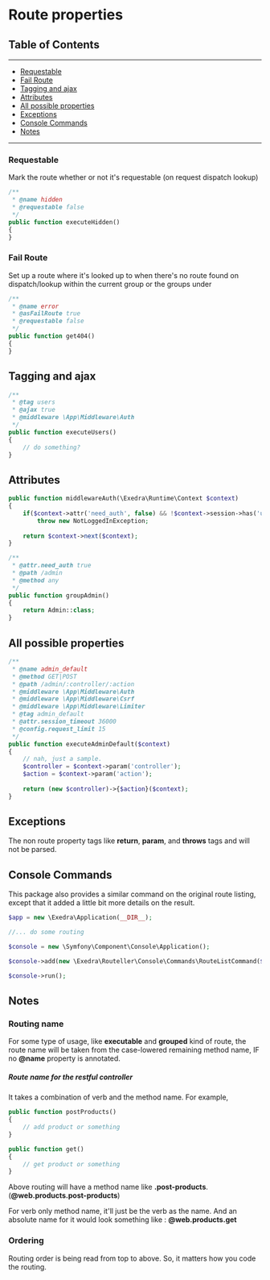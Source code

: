 # Route properties
## Table of Contents
---
- [Requestable](#requestable)
- [Fail Route](#fail-route)
- [Tagging and ajax](#tagging-and-ajax)
- [Attributes](#attributes)
- [All possible properties](#all-possible-properties)
- [Exceptions](#exceptions)
- [Console Commands](#console-commands)
- [Notes](#notes)

---

### Requestable
Mark the route whether or not it's requestable (on request dispatch lookup)
```php
/**
 * @name hidden
 * @requestable false
 */
public function executeHidden()
{
}
```

### Fail Route
Set up a route where it's looked up to when there's no route found on dispatch/lookup within the current group or the groups under
```php
/**
 * @name error
 * @asFailRoute true
 * @requestable false
 */
public function get404()
{
}
```

## Tagging and ajax
```php
/**
 * @tag users
 * @ajax true
 * @middleware \App\Middleware\Auth
 */
public function executeUsers()
{
    // do something?
}
```
## Attributes
```php
public function middlewareAuth(\Exedra\Runtime\Context $context)
{
    if($context->attr('need_auth', false) && !$context->session->has('user_id'))
        throw new NotLoggedInException;
        
    return $context->next($context);
}

/**
 * @attr.need_auth true
 * @path /admin
 * @method any
 */
public function groupAdmin()
{
    return Admin::class;
}
```

## All possible properties
```php
/**
 * @name admin_default
 * @method GET|POST
 * @path /admin/:controller/:action
 * @middleware \App\Middleware\Auth
 * @middleware \App\Middleware\Csrf
 * @middleware \App\Middleware\Limiter
 * @tag admin_default
 * @attr.session_timeout 36000
 * @config.request_limit 15
 */
public function executeAdminDefault($context)
{
    // nah, just a sample.
    $controller = $context->param('controller');
    $action = $context->param('action');
    
    return (new $controller)->{$action}($context);
}
```

## Exceptions
The non route property tags like **return**, **param**, and **throws** tags and will not be parsed.

## Console Commands
This package also provides a similar command on the original route listing, except that it added a little bit more details on the result.

```php
$app = new \Exedra\Application(__DIR__);

//... do some routing

$console = new \Symfony\Component\Console\Application();

$console->add(new \Exedra\Routeller\Console\Commands\RouteListCommand($app, $app->map));

$console->run();
```

## Notes
### Routing name
For some type of usage, like **executable** and **grouped** kind of route, the route name will be taken from the
 case-lowered remaining method name, IF no **@name** property is annotated.
 
##### Route name for the restful controller
It takes a combination of verb and the method name. For example,
```php
public function postProducts()
{
    // add product or something
}

public function get()
{
    // get product or something
}
```
Above routing will have a method name like **.post-products**. (**@web.products.post-products**)

For verb only method name, it'll just be the verb as the name. And an absolute name for it would look something like :
**@web.products.get**


### Ordering
Routing order is being read from top to above. So, it matters how you code the routing.
